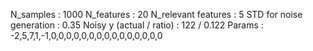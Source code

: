N_samples                     : 1000
N_features                    : 20
N_relevant features           : 5
STD for noise generation      : 0.35
Noisy y (actual / ratio)      : 122 / 0.122
Params                        : -2,5,7,1,-1,0,0,0,0,0,0,0,0,0,0,0,0,0,0,0
